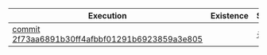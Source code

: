 | Execution | Existence | Support |
| --- | --- | --- |
| [commit 2f73aa6891b30ff4afbbf01291b6923859a3e805](https://github.com/Informatievlaanderen/Data.Vlaanderen.be2/commit/2f73aa6891b30ff4afbbf01291b6923859a3e805)  || [&#9728;](/tmp/generated/report4/existence_publicationpoints.report.md)| [&#9728;](/tmp/generated/report4/support_publicationpoints.report.md)|
